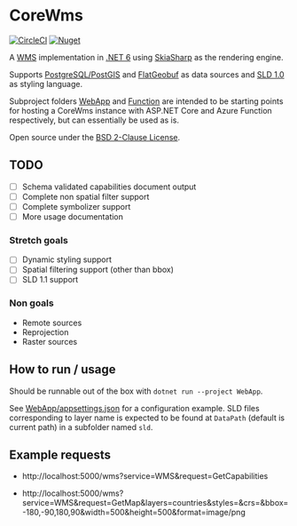 # CoreWms

[![CircleCI](https://circleci.com/gh/bjornharrtell/corewms/tree/main.svg?style=svg)](https://circleci.com/gh/bjornharrtell/corewms/tree/main)
[![Nuget](https://img.shields.io/nuget/v/CoreWms)](https://www.nuget.org/packages/CoreWms/)

A [WMS](https://www.ogc.org/standards/wms) implementation in [.NET 6](https://dotnet.microsoft.com/en-us/) using [SkiaSharp](https://github.com/mono/SkiaSharp) as the rendering engine.

Supports [PostgreSQL/PostGIS](https://postgis.net) and [FlatGeobuf](https://flatgeobuf.org) as data sources and [SLD 1.0](https://www.ogc.org/standards/sld) as styling language.

Subproject folders [WebApp](WebApp) and [Function](Function) are intended to be starting points for hosting a CoreWms instance with ASP.NET Core and Azure Function respectively, but can essentially be used as is.

Open source under the [BSD 2-Clause License](https://tldrlegal.com/license/bsd-2-clause-license-(freebsd)).

## TODO

* [ ] Schema validated capabilities document output
* [ ] Complete non spatial filter support
* [ ] Complete symbolizer support
* [ ] More usage documentation

### Stretch goals

* [ ] Dynamic styling support
* [ ] Spatial filtering support (other than bbox)
* [ ] SLD 1.1 support

### Non goals

* Remote sources
* Reprojection
* Raster sources

## How to run / usage

Should be runnable out of the box with `dotnet run --project WebApp`.

See [WebApp/appsettings.json](WebApp/appsettings.json) for a configuration example. SLD files corresponding to layer name is expected to be found at `DataPath` (default is current path) in a subfolder named `sld`.

## Example requests

* http://localhost:5000/wms?service=WMS&request=GetCapabilities

* http://localhost:5000/wms?service=WMS&request=GetMap&layers=countries&styles=&crs=&bbox=-180,-90,180,90&width=500&height=500&format=image/png
